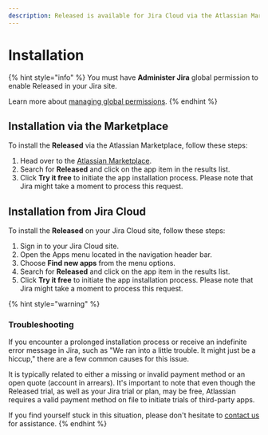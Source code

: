 ```yaml
---
description: Released is available for Jira Cloud via the Atlassian Marketplace.
---
```


# Installation

{% hint style="info" %}
You must have **Administer Jira** global permission to enable Released in your Jira site.

Learn more about [managing global permissions](https://support.atlassian.com/jira-cloud-administration/docs/manage-global-permissions/).&#x20;
{% endhint %}

## Installation via the Marketplace&#x20;

To install the **Released** via the Atlassian Marketplace, follow these steps:

1. Head over to the [Atlassian Marketplace](https://marketplace.atlassian.com/).
2. Search for **Released** and click on the app item in the results list.
3. Click **Try it free** to initiate the app installation process. Please note that Jira might take a moment to process this request.

## Installation from Jira Cloud

To install the **Released** on your Jira Cloud site, follow these steps:

1. Sign in to your Jira Cloud site.
2. Open the Apps menu located in the navigation header bar.
3. Choose **Find new apps** from the menu options.
4. Search for **Released** and click on the app item in the results list.
5. Click **Try it free** to initiate the app installation process. Please note that Jira might take a moment to process this request.

{% hint style="warning" %}
### Troubleshooting

If you encounter a prolonged installation process or receive an indefinite error message in Jira, such as "We ran into a little trouble. It might just be a hiccup," there are a few common causes for this issue.&#x20;

It is typically related to either a missing or invalid payment method or an open quote (account in arrears). It's important to note that even though the Released trial, as well as your Jira trial or plan, may be free, Atlassian requires a valid payment method on file to initiate trials of third-party apps.

If you find yourself stuck in this situation, please don't hesitate to [contact us](https://released.so/support) for assistance.
{% endhint %}
